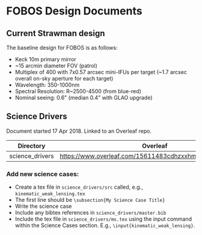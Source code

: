 
# FOBOS Design Documents

## Current Strawman design

The baseline design for FOBOS is as follows:

 - Keck 10m primary mirror
 - ~15 arcmin diameter FOV (patrol)
 - Multiplex of 400 with 7x0.57 arcsec mini-IFUs per target (~1.7 arcsec
   overall on-sky aperture for each target)
 - Wavelength: 350-1000nm
 - Spectral Resolution: R~2500-4500 (from blue-red)
 - Nominal seeing: 0.6" (median 0.4" with GLAO upgrade) 

## Science Drivers

Document started 17 Apr 2018.  Linked to an Overleaf repo.

| Directory             | Overleaf |
| --------------------- | ------------- |
| science_drivers | https://www.overleaf.com/15611483cdhzxxhmcbps#/59306618/ |

### Add new science cases:

 - Create a tex file in `science_drivers/src` called, e.g.,
   `kinematic_weak_lensing.tex`
 - The first line should be `\subsection{My Science Case Title}`
 - Write the science case
 - Include any bibtex references in `science_drivers/master.bib`
 - Include the tex file in `science_drivers/ms.tex` using the input
   command within the Science Cases section.  E.g.,
   `\input{kinematic_weak_lensing}`.

